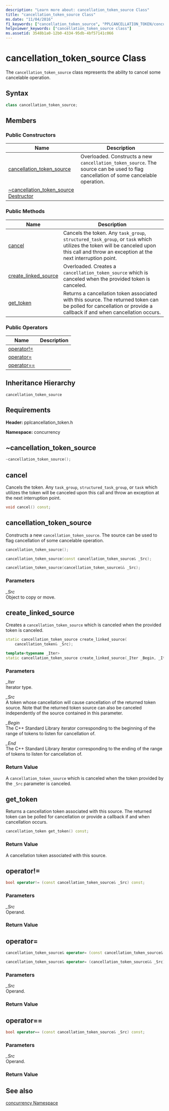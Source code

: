 ```yaml
---
description: "Learn more about: cancellation_token_source Class"
title: "cancellation_token_source Class"
ms.date: "11/04/2016"
f1_keywords: ["cancellation_token_source", "PPLCANCELLATION_TOKEN/concurrency::cancellation_token_source", "PPLCANCELLATION_TOKEN/concurrency::cancellation_token_source::cancellation_token_source", "PPLCANCELLATION_TOKEN/concurrency::cancellation_token_source::cancel", "PPLCANCELLATION_TOKEN/concurrency::cancellation_token_source::create_linked_source", "PPLCANCELLATION_TOKEN/concurrency::cancellation_token_source::get_token"]
helpviewer_keywords: ["cancellation_token_source class"]
ms.assetid: 3548b1a0-12b0-4334-95db-4bf57141c066
---
```

# cancellation_token_source Class

The `cancellation_token_source` class represents the ability to cancel some cancelable operation.

## Syntax

```cpp
class cancellation_token_source;
```

## Members

### Public Constructors

|Name|Description|
|----------|-----------------|
|[cancellation_token_source](#ctor)|Overloaded. Constructs a new `cancellation_token_source`. The source can be used to flag cancellation of some cancelable operation.|
|[~cancellation_token_source Destructor](#dtor)||

### Public Methods

|Name|Description|
|----------|-----------------|
|[cancel](#cancel)|Cancels the token. Any `task_group`, `structured_task_group`, or `task` which utilizes the token will be canceled upon this call and throw an exception at the next interruption point.|
|[create_linked_source](#create_linked_source)|Overloaded. Creates a `cancellation_token_source` which is canceled when the provided token is canceled.|
|[get_token](#get_token)|Returns a cancellation token associated with this source. The returned token can be polled for cancellation or provide a callback if and when cancellation occurs.|

### Public Operators

|Name|Description|
|----------|-----------------|
|[operator!=](#operator_neq)||
|[operator=](#operator_eq)||
|[operator==](#operator_eq_eq)||

## Inheritance Hierarchy

`cancellation_token_source`

## Requirements

**Header:** pplcancellation_token.h

**Namespace:** concurrency

## <a name="dtor"></a> ~cancellation_token_source

```cpp
~cancellation_token_source();
```

## <a name="cancel"></a> cancel

Cancels the token. Any `task_group`, `structured_task_group`, or `task` which utilizes the token will be canceled upon this call and throw an exception at the next interruption point.

```cpp
void cancel() const;
```

## <a name="ctor"></a> cancellation_token_source

Constructs a new `cancellation_token_source`. The source can be used to flag cancellation of some cancelable operation.

```cpp
cancellation_token_source();

cancellation_token_source(const cancellation_token_source& _Src);

cancellation_token_source(cancellation_token_source&& _Src);
```

### Parameters

*_Src*<br/>
Object to copy or move.

## <a name="create_linked_source"></a> create_linked_source

Creates a `cancellation_token_source` which is canceled when the provided token is canceled.

```cpp
static cancellation_token_source create_linked_source(
    cancellation_token& _Src);

template<typename _Iter>
static cancellation_token_source create_linked_source(_Iter _Begin, _Iter _End);
```

### Parameters

*_Iter*<br/>
Iterator type.

*_Src*<br/>
A token whose cancellation will cause cancellation of the returned token source. Note that the returned token source can also be canceled independently of the source contained in this parameter.

*_Begin*<br/>
The C++ Standard Library iterator corresponding to the beginning of the range of tokens to listen for cancellation of.

*_End*<br/>
The C++ Standard Library iterator corresponding to the ending of the range of tokens to listen for cancellation of.

### Return Value

A `cancellation_token_source` which is canceled when the token provided by the `_Src` parameter is canceled.

## <a name="get_token"></a> get_token

Returns a cancellation token associated with this source. The returned token can be polled for cancellation or provide a callback if and when cancellation occurs.

```cpp
cancellation_token get_token() const;
```

### Return Value

A cancellation token associated with this source.

## <a name="operator_neq"></a> operator!=

```cpp
bool operator!= (const cancellation_token_source& _Src) const;
```

### Parameters

*_Src*<br/>
Operand.

### Return Value

## <a name="operator_eq"></a> operator=

```cpp
cancellation_token_source& operator= (const cancellation_token_source& _Src);

cancellation_token_source& operator= (cancellation_token_source&& _Src);
```

### Parameters

*_Src*<br/>
Operand.

### Return Value

## <a name="operator_eq_eq"></a> operator==

```cpp
bool operator== (const cancellation_token_source& _Src) const;
```

### Parameters

*_Src*<br/>
Operand.

### Return Value

## See also

[concurrency Namespace](concurrency-namespace.md)
